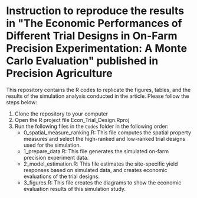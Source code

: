 # Instruction to reproduce the results in "The Economic Performances of Different Trial Designs in On-Farm Precision Experimentation: A Monte Carlo Evaluation" published in Precision Agriculture

This repository contains the R codes to replicate the figures, tables, and the results of the simulation analysis conducted in the article. Please follow the steps below:

1. Clone the repository to your computer
2. Open the R project file Econ_Trial_Design.Rproj 
3. Run the following files in the `Codes` folder in the following order:
   + 0_spatial_measure_ranking.R: This file computes the spatial property measures and select the high-ranked and low-ranked trial designs used for the simulation. 
   + 1_prepare_data.R: This file generates the simulated on-farm precision experiment data.
   + 2_model_estimation.R: This file estimates the site-specific yield responses based on simulated data, and creates economic evaluations of the trial designs.
   + 3_figures.R: This file creates the diagrams to show the economic evaluation results of this simulation study.

